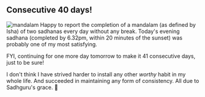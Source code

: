 <!-- title: Mandalam Success  -->

## Consecutive 40 days! 

![mandalam](https://bit.ly/mandalam40)
Happy to report the completion of a mandalam (as defined by Isha) of two sadhanas every day without any break. Today's evening sadhana (completed by 6.32pm, within 20 minutes of the sunset)  was probably one of my most satisfying. 

FYI, continuing for one more day tomorrow to make it 41 consecutive days, just to be sure! 

I don't think I have strived harder to install any other _worthy_ habit in my whole life. And succeeded in maintaining any form of consistency. All due to Sadhguru's grace. 🙏
